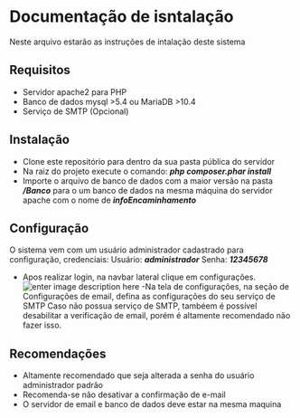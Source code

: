 # Documentação de isntalação

Neste arquivo estarão as instruções de intalação deste sistema

## Requisitos

- Servidor apache2 para PHP
- Banco de dados mysql >5.4 ou MariaDB >10.4
- Serviço de SMTP (Opcional)

## Instalação

- Clone este repositório para dentro da sua pasta pública do servidor
- Na raiz do projeto execute o comando: ***php composer.phar install***
- Importe o arquivo de banco de dados com a maior versão na pasta ***/Banco*** para o um banco de dados na mesma máquina do servidor apache com o nome de ***infoEncaminhamento***

## Configuração
O sistema vem com um usuário administrador cadastrado para configuração, credenciais:
Usuário: ***administrador***
Senha: ***12345678***

- Apos realizar login, na navbar lateral clique em configurações.![enter image description here](https://tcc.markeyvip.com/imagens/tcc/menu.PNG)
-Na tela de configurações, na seção de Configurações de email, defina as configurações do seu serviço de SMTP
Caso não possua serviço de SMTP, tambéem é possível desabilitar a verificação de email, porém é altamente recomendado não fazer isso.

## Recomendações

- Altamente recomendado que seja alterada a senha do usuário administrador padrão
- Recomenda-se não desativar a confirmação de e-mail
- O servidor de email e banco de dados deve estar na mesma maquina
